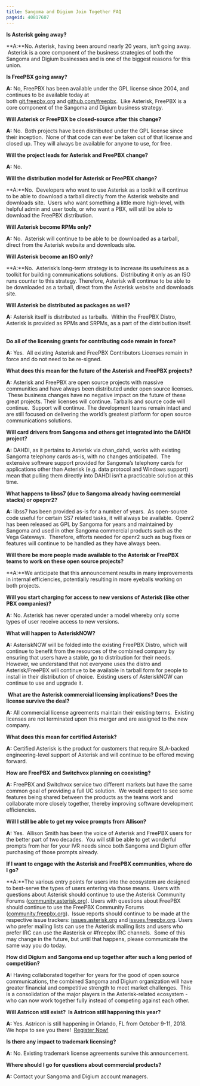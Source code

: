```yaml
---
title: Sangoma and Digium Join Together FAQ
pageid: 40817607
---
```


 **Is Asterisk going away?**

**A:**No. Asterisk, having been around nearly 20 years, isn’t going away.  Asterisk is a core component of the business strategies of both the Sangoma and Digium businesses and is one of the biggest reasons for this union.

 **Is FreePBX going away?**

**A:** No, FreePBX has been available under the GPL license since 2004, and continues to be available today at both [git.freepbx.org](http://git.freepbx.org) and [github.com/freepbx](http://github.com/freepbx).  Like Asterisk, FreePBX is a core component of the Sangoma and Digium business strategy.

 **Will Asterisk or FreePBX be closed-source after this change?**

**A:** No.  Both projects have been distributed under the GPL license since their inception.  None of that code can ever be taken out of that license and closed up. They will always be available for anyone to use, for free.

 **Will the project leads for Asterisk and FreePBX change?**

**A:** No.

 **Will the distribution model for Asterisk or FreePBX change?**

**A:**No.  Developers who want to use Asterisk as a toolkit will continue to be able to download a tarball directly from the Asterisk website and downloads site.  Users who want something a little more high-level, with helpful admin and user tools, or who want a PBX, will still be able to download the FreePBX distribution.

 **Will Asterisk become RPMs only?**

**A:** No.  Asterisk will continue to be able to be downloaded as a tarball, direct from the Asterisk website and downloads site.

 **Will Asterisk become an ISO only?**

**A:**No.  Asterisk’s long-term strategy is to increase its usefulness as a toolkit for building communications solutions.  Distributing it only as an ISO runs counter to this strategy. Therefore, Asterisk will continue to be able to be downloaded as a tarball, direct from the Asterisk website and downloads site.

 **Will Asterisk be distributed as packages as well?**

**A:** Asterisk itself is distributed as tarballs.  Within the FreePBX Distro, Asterisk is provided as RPMs and SRPMs, as a part of the distribution itself.  

 **Do all of the licensing grants for contributing code remain in force?**

**A:** Yes.  All existing Asterisk and FreePBX Contributors Licenses remain in force and do not need to be re-signed.

 **What does this mean for the future of the Asterisk and FreePBX projects?**

**A:** Asterisk and FreePBX are open source projects with massive communities and have always been distributed under open source licenses.  These business changes have no negative impact on the future of these great projects. Their licenses will continue. Tarballs and source code will continue.  Support will continue. The development teams remain intact and are still focused on delivering the world’s greatest platform for open source communications solutions.

 **Will card drivers from Sangoma and others get integrated into the DAHDI project?**

**A:** DAHDI, as it pertains to Asterisk via chan_dahdi, works with existing Sangoma telephony cards as-is, with no changes anticipated.  The extensive software support provided for Sangoma’s telephony cards for applications other than Asterisk (e.g. data protocol and Windows support) mean that pulling them directly into DAHDI isn’t a practicable solution at this time.

 **What happens to libss7 (due to Sangoma already having commercial stacks) or opepnr2?**

**A:** libss7 has been provided as-is for a number of years.  As open-source code useful for certain SS7 related tasks, it will always be available.  Openr2 has been released as GPL by Sangoma for years and maintained by Sangoma and used in other Sangoma commercial products such as the Vega Gateways.  Therefore, efforts needed for openr2 such as bug fixes or features will continue to be handled as they have always been.

 **Will there be more people made available to the Asterisk or FreePBX teams to work on these open source projects?**

**A:**We anticipate that this announcement results in many improvements in internal efficiencies, potentially resulting in more eyeballs working on both projects.

 **Will you start charging for access to new versions of Asterisk (like other PBX companies)?**

**A:** No. Asterisk has never operated under a model whereby only some types of user receive access to new versions.

 **What will happen to AsteriskNOW?**

**A:** AsteriskNOW will be folded into the existing FreePBX Distro, which will continue to benefit from the resources of the combined company by ensuring that users have a stable, go to distribution for their needs. However, we understand that not everyone uses the distro and Asterisk/FreePBX will continue to be available in tarball form for people to install in their distribution of choice.  Existing users of AsteriskNOW can continue to use and upgrade it.

 **What are the Asterisk commercial licensing implications? Does the license survive the deal?**

**A:** All commercial license agreements maintain their existing terms.  Existing licenses are not terminated upon this merger and are assigned to the new company.

 **What does this mean for certified Asterisk?**

**A:** Certified Asterisk is the product for customers that require SLA-backed engineering-level support of Asterisk and will continue to be offered moving forward.

 **How are FreePBX and Switchvox planning on coexisting?**

**A:** FreePBX and Switchvox service two different markets but have the same common goal of providing a full UC solution.  We would expect to see some features being shared between the products as the teams work and collaborate more closely together, thereby improving software development efficiencies.

 **Will I still be able to get my voice prompts from Allison?**

**A:** Yes.  Allison Smith has been the voice of Asterisk and FreePBX users for the better part of two decades.  You will still be able to get wonderful prompts from her for your IVR needs since both Sangoma and Digium offer purchasing of those prompts already.  


 **If I want to engage with the Asterisk and FreePBX communities, where do I go?**

**A:**The various entry points for users into the ecosystem are designed to best-serve the types of users entering via those means.  Users with questions about Asterisk should continue to use the Asterisk Community Forums ([community.asterisk.org](http://community.asterisk.org)). Users with questions about FreePBX should continue to use the FreePBX Community Forums ([community.freepbx.org](http://community.freepbx.org)).  Issue reports should continue to be made at the respective issue trackers: [issues.asterisk.org](https://github.com/asterisk/asterisk/issues) and [issues.freepbx.org](http://issues.freepbx.org). Users who prefer mailing lists can use the Asterisk mailing lists and users who prefer IRC can use the #asterisk or #freepbx IRC channels.  Some of this may change in the future, but until that happens, please communicate the same way you do today.

 **How did Digium and Sangoma end up together after such a long period of competition?**

**A:** Having collaborated together for years for the good of open source communications, the combined Sangoma and Digium organization will have greater financial and competitive strength to meet market challenges.  This is a consolidation of the major players in the Asterisk-related ecosystem - who can now work together fully instead of competing against each other.

 **Will Astricon still exist?  Is Astricon still happening this year?**

**A:** Yes. Astricon is still happening in Orlando, FL from October 9-11, 2018. We hope to see you there!  [Register Now!](https://www.asterisk.org/community/astricon-user-conference/register)

 **Is there any impact to trademark licensing?**

**A:** No. Existing trademark license agreements survive this announcement.

 **Where should I go for questions about commercial products?**

**A:** Contact your Sangoma and Digium account managers.

